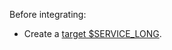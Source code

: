 Before integrating:

* Create a [target $SERVICE_LONG][create-service]. 

[create-service]: /getting-started/:currentVersion:/services/
